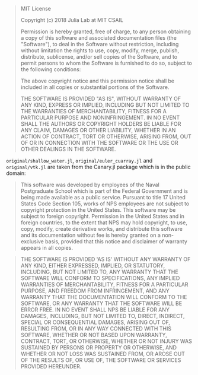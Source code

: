 > MIT License
> 
> Copyright (c) 2018 Julia Lab at MIT CSAIL
> 
> Permission is hereby granted, free of charge, to any person obtaining a copy
> of this software and associated documentation files (the "Software"), to deal
> in the Software without restriction, including without limitation the rights
> to use, copy, modify, merge, publish, distribute, sublicense, and/or sell
> copies of the Software, and to permit persons to whom the Software is
> furnished to do so, subject to the following conditions:
> 
> The above copyright notice and this permission notice shall be included in all
> copies or substantial portions of the Software.
> 
> THE SOFTWARE IS PROVIDED "AS IS", WITHOUT WARRANTY OF ANY KIND, EXPRESS OR
> IMPLIED, INCLUDING BUT NOT LIMITED TO THE WARRANTIES OF MERCHANTABILITY,
> FITNESS FOR A PARTICULAR PURPOSE AND NONINFRINGEMENT. IN NO EVENT SHALL THE
> AUTHORS OR COPYRIGHT HOLDERS BE LIABLE FOR ANY CLAIM, DAMAGES OR OTHER
> LIABILITY, WHETHER IN AN ACTION OF CONTRACT, TORT OR OTHERWISE, ARISING FROM,
> OUT OF OR IN CONNECTION WITH THE SOFTWARE OR THE USE OR OTHER DEALINGS IN THE
> SOFTWARE.

`original/shallow_water.jl`, `original/euler_cuarray.jl` and `original/vtk.jl` are taken from the Canary.jl package which is in the public domain:

> This software was developed by employees of the Naval Postgraduate School
> which is part of the Federal Government and is being made available as a
> public service. Pursuant to title 17 United States Code Section 105, works of
> NPS employees are not subject to copyright protection in the United States.
> This software may be subject to foreign copyright.  Permission in the United
> States and in foreign countries, to the extent that NPS may hold copyright,
> to use, copy, modify, create derivative works, and distribute this software
> and its documentation without fee is hereby granted on a non-exclusive basis,
> provided that this notice and disclaimer of warranty appears in all copies.

> THE SOFTWARE IS PROVIDED 'AS IS' WITHOUT ANY WARRANTY OF ANY KIND, EITHER
> EXPRESSED, IMPLIED, OR STATUTORY, INCLUDING, BUT NOT LIMITED TO, ANY WARRANTY
> THAT THE SOFTWARE WILL CONFORM TO SPECIFICATIONS, ANY IMPLIED WARRANTIES OF
> MERCHANTABILITY, FITNESS FOR A PARTICULAR PURPOSE, AND FREEDOM FROM
> INFRINGEMENT, AND ANY WARRANTY THAT THE DOCUMENTATION WILL CONFORM TO THE
> SOFTWARE, OR ANY WARRANTY THAT THE SOFTWARE WILL BE ERROR FREE.  IN NO EVENT
> SHALL NPS BE LIABLE FOR ANY DAMAGES, INCLUDING, BUT NOT LIMITED TO, DIRECT,
> INDIRECT, SPECIAL OR CONSEQUENTIAL DAMAGES, ARISING OUT OF, RESULTING FROM,
> OR IN ANY WAY CONNECTED WITH THIS SOFTWARE, WHETHER OR NOT BASED UPON
> WARRANTY, CONTRACT, TORT, OR OTHERWISE, WHETHER OR NOT INJURY WAS SUSTAINED
> BY PERSONS OR PROPERTY OR OTHERWISE, AND WHETHER OR NOT LOSS WAS SUSTAINED
> FROM, OR AROSE OUT OF THE RESULTS OF, OR USE OF, THE SOFTWARE OR SERVICES
> PROVIDED HEREUNDER.
